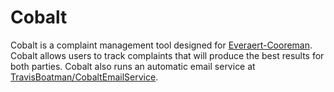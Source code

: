 # Cobalt

Cobalt is a complaint management tool designed for [Everaert-Cooreman](http://www.everaert-cooreman.com/). Cobalt allows users to track complaints that will produce the best results for both parties. Cobalt also runs an automatic email service at [TravisBoatman/CobaltEmailService](https://github.com/TravisBoatman/CobaltEmailService). 

